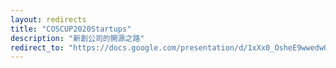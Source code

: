 ```yaml
---
layout: redirects
title: "COSCUP2020Startups"
description: "新創公司的開源之路"
redirect_to: "https://docs.google.com/presentation/d/1xXx0_OsheE9wwedwQiRr97MC5dR8Q0spxSdUyVa-UWs/edit?usp=sharing"
---
```

